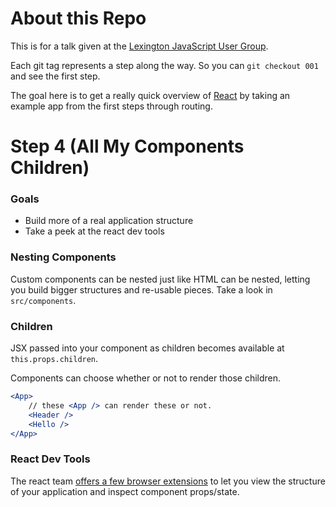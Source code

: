 # About this Repo

This is for a talk given at the [Lexington JavaScript User Group](http://www.meetup.com/Kentucky-JavaScript-Users-Group/).

Each git tag represents a step along the way. So you can `git checkout 001` and
see the first step.

The goal here is to get a really quick overview of [React](https://facebook.github.io/react/)
by taking an example app from the first steps through routing.

# Step 4 (All My Components Children)

### Goals

- Build more of a real application structure
- Take a peek at the react dev tools


### Nesting Components

Custom components can be nested just like HTML can be nested, letting you build
bigger structures and re-usable pieces. Take a look in `src/components`.

### Children

JSX passed into your component as children becomes available at
`this.props.children`.

Components can choose whether or not to render those children.

```jsx
<App>
    // these <App /> can render these or not.
    <Header />
    <Hello />
</App>
```

### React Dev Tools

The react team [offers a few browser extensions](https://facebook.github.io/react/blog/2015/09/02/new-react-developer-tools.html)
to let you view the structure of your application and inspect component
props/state.
